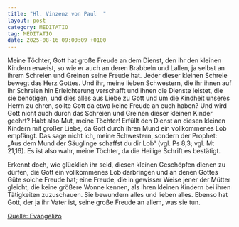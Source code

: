 ```yaml
---
title: "Hl. Vinzenz von Paul  "
layout: post
category: MEDITATIO
tag: MEDITATIO
date: 2025-08-16 09:00:09 +0100
---
```



Meine Töchter, Gott hat große Freude an dem Dienst, den ihr den kleinen Kindern erweist, so wie er auch an deren Brabbeln und Lallen, ja selbst an ihrem Schreien und Greinen seine Freude hat. Jeder dieser kleinen Schreie bewegt das Herz Gottes. Und ihr, meine lieben Schwestern, die ihr ihnen auf ihr Schreien hin Erleichterung verschafft und ihnen die Dienste leistet, die sie benötigen, und dies alles aus Liebe zu Gott und um die Kindheit unseres Herrn zu ehren, sollte Gott da etwa keine Freude an euch haben? Und wird Gott nicht auch durch das Schreien und Greinen dieser kleinen Kinder geehrt? Habt also Mut, meine Töchter! Erfüllt den Dienst an diesen kleinen Kindern mit großer Liebe, da Gott durch ihren Mund ein vollkommenes Lob empfängt.<!--more--> Das sage nicht ich, meine Schwestern, sondern der Prophet: „Aus dem Mund der Säuglinge schaffst du dir Lob“ (vgl. Ps 8,3; vgl. Mt 21,16). Es ist also wahr, meine Töchter, da die Heilige Schrift es bestätigt.
 
Erkennt doch, wie glücklich ihr seid, diesen kleinen Geschöpfen dienen zu dürfen, die Gott ein vollkommenes Lob darbringen und an denen Gottes Güte solche Freude hat; eine Freude, die in gewisser Weise jener der Mütter gleicht, die keine größere Wonne kennen, als ihren kleinen Kindern bei ihren Tätigkeiten zuzuschauen. Sie bewundern alles und lieben alles. Ebenso hat Gott, der ja ihr Vater ist, seine große Freude an allem, was sie tun.
 


[Quelle: Evangelizo](https://evangeliumtagfuertag.org/DE/gospel)